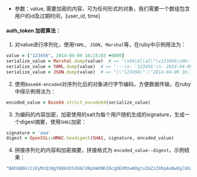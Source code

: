  - 参数：value, 需要加密的内容，可为任何形式的对象，我们需要一个数组包含用户的id及过期时间，[user_id, time]

#### auth_token 加密算法：
1. 对value进行序列化，使用`YAML, JSON, Marshal`等，在ruby中示例用法为：

```ruby
value = ["123456", 2014-04-09 16:15:03 +0800]
serialize_value = Marshal.dump(value)  # => "\x04\b[\aI\"\v123456\x06:\x06ETIu:\tTime\r(\x8D\x1C\x801\x173<\a:\voffseti\x02\x80p:\tzoneI\"\bCST\x06;\x00T"
serialize_value = YAML.dump(value)  # => "---\n- '123456'\n- 2014-04-09 16:15:03.202545000 +08:00\n"
serialize_value = JSON.dump(value)  # => "[\"123456\",\"2014-04-09 16:15:03 +0800\"]"
```
2. 使用`Base64-encoded`对序列化后的对象进行字节编码，方便数据传输，在ruby中得示例用法为：

```ruby
encoded_value = Base64.strict_encode64(serialize_value)
```
3. 为编码的内容加密，加密使用的salt为每个用户随机生成的signature，生成一个digest摘要，使用`SHA1`加密：

```ruby
signature = 'aaa'
digest = OpenSSL::HMAC.hexdigest(SHA1, signature, encoded_value)
```
4. 拼接序列化的内容和加密摘要，拼接格式为 `encoded_value--digest`，示例结果：

```ruby
"BAhbB0kiCzEyMzQ1NgY6BkVUSXU6CVRpbWUNKI0cgDEXMzwHOgtvZmZzZXRpAoBwOgl6b25lSSIIQ1NUBjsAVA==--88dd7a936efa412c32891a55165b46f52e7b10af"
``` 
